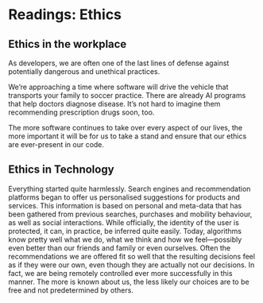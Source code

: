 # Readings: Ethics

## Ethics in the workplace

As developers, we are often one of the last lines of defense against potentially dangerous and unethical practices.

We’re approaching a time where software will drive the vehicle that transports your family to soccer practice. There are already AI programs that help doctors diagnose disease. It’s not hard to imagine them recommending prescription drugs soon, too.

The more software continues to take over every aspect of our lives, the more important it will be for us to take a stand and ensure that our ethics are ever-present in our code.




## Ethics in Technology

Everything started quite harmlessly. Search engines and recommendation platforms began to offer us personalised suggestions for products and services. This information is based on personal and meta-data that has been gathered from previous searches, purchases and mobility behaviour, as well as social interactions. While officially, the identity of the user is protected, it can, in practice, be inferred quite easily. Today, algorithms know pretty well what we do, what we think and how we feel—possibly even better than our friends and family or even ourselves. Often the recommendations we are offered fit so well that the resulting decisions feel as if they were our own, even though they are actually not our decisions. In fact, we are being remotely controlled ever more successfully in this manner. The more is known about us, the less likely our choices are to be free and not predetermined by others.


 